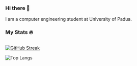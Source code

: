 ### Hi there 👋
I am a computer engineering student at University of Padua.

### My Stats :fire: 
<img src="https://komarev.com/ghpvc/?username=Sproc01&style=flat-square&color=blue" alt=""/>

[![GitHub Streak](http://github-readme-streak-stats.herokuapp.com?user=Sproc01&theme=transparent&hide_border=true&hide_current_streak=true)](https://git.io/streak-stats)

![Top Langs](https://github-readme-stats.vercel.app/api/top-langs/?username=Sproc01&theme=tokyonight)
<!--
**Sproc01/Sproc01** is a ✨ _special_ ✨ repository because its `README.md` (this file) appears on your GitHub profile.

Here are some ideas to get you started:

- 🔭 I’m currently working on ...
- 🌱 I’m currently learning ...
- 👯 I’m looking to collaborate on ...
- 🤔 I’m looking for help with ...
- 💬 Ask me about ...
- 📫 How to reach me: ...
- 😄 Pronouns: ...
- ⚡ Fun fact: ...
-->
